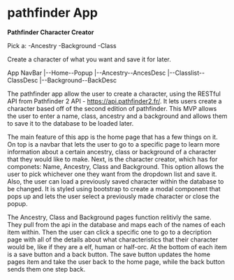 # pathfinder App
****Pathfinder Character Creator****

Pick a:
-Ancestry
-Background
-Class

Create a character of what you want and save it for later. 

  App
  NavBar
   |--Home--Popup
   |--Ancestry--AncesDesc
   |--Classlist--ClassDesc
   |--Background--BackDesc

The pathfinder app allow the user to create a character, using the RESTful API from Pathfinder 2 API - https://api.pathfinder2.fr/. It lets users create a character based off of the second edition of pathfinder. This MVP allows the user to enter a name, class, ancestry and a background and allows them to save it to the database to be loaded later. 

The main feature of this app is the home page that has a few things on it. On top is a navbar that lets the user to go to a specific page to learn more information about a certain ancestry, class or background of a character that they would like to make. Next, is the character creator, which has for componets: Name, Ancestry, Class and Background. This option allows the user to pick whichever one they want from the dropdown list and save it. Also, the user can load a previously saved character within the database to be changed. It is styled using bootstrap to create a modal component that pops up and lets the user select a previously made character or close the popup. 

The Ancestry, Class and Background pages function relitivly the same. They pull from the api in the database and maps each of the names of each item within. Then the user can click a specific one to go to a decription page with all of the details about what characteristics that their character would be, like if they are a elf, human or half-orc. At the bottom of each item is a save button and a back button. The save button updates the home pages item and take the user back to the home page, while the back button sends them one step back. 